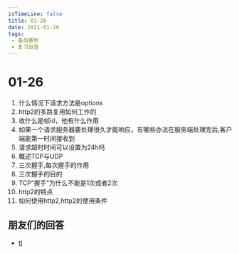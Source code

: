 ```yaml
---
isTimeLine: false
title: 01-26
date: 2021-01-26
tags:
 - 备战春秋
 - 复习自查
---
```

# 01-26

1. 什么情况下请求方法是options
2. http2的多路复用如何工作的
3. 收什么是帧id，他有什么作用
4. 如果一个请求服务器要处理很久才能响应，有哪些办法在服务端处理完后,客户端能第一时间接收到
5. 请求超时时间可以设置为24h吗
6. 概述TCP与UDP
7. 三次握手,每次握手的作用
8.  三次握手的目的
9.  TCP“握手”为什么不能是1次或者2次
10. http2的特点
11. 如何使用http2,http2的使用条件

## 朋友们的回答
* [tl](https://juejin.cn/post/6924973981233577992/)

